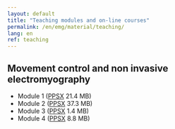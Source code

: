 ```yaml
---
layout: default
title: "Teaching modules and on-line courses"
permalink: /en/emg/material/teaching/
lang: en
ref: teaching
---
```


## Movement control and non invasive electromyography

- Module 1 ([PPSX](/assets/pptx/en_mod01_basic_mechanics_4_sep_2018.ppsx) 21.4 MB)
- Module 2 ([PPSX](/assets/pptx/en_mod02_basic_concepts_biomechanics.ppsx) 37.3 MB)
- Module 3 ([PPSX](/assets/pptx/en_mod03_physics_of_elementary_electric_phenomena.ppsx) 1.4 MB)
- Module 4 ([PPSX](/assets/pptx/en_mod04_signal_analysis_eng.ppsx) 8.8 MB)